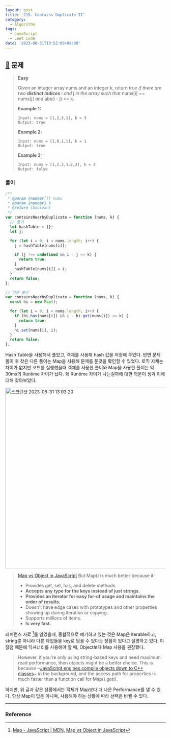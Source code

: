 ```yaml
---
layout: post
title: '219. Contains Duplicate II'
category:
  - Algorithm
tags:
  - JavaScript
  - Leet Code
date: '2023-08-31T13:52:00+09:00'
---
```


## [🔗](https://leetcode.com/problems/contains-duplicate-ii/description/?envType=study-plan-v2&envId=top-interview-150) 문제

> **Easy**
>
> Given an integer array nums and an integer k, return true *if there are two* **_distinct indices_** i *and* j *in the array such that* nums[i] == nums[j] *and* abs(i - j) <= k.
>
> **Example 1:**
>
> ```
> Input: nums = [1,2,3,1], k = 3
> Output: true
> ```
>
> **Example 2:**
>
> ```
> Input: nums = [1,0,1,1], k = 1
> Output: true
> ```
>
> **Example 3:**
>
> ```
> Input: nums = [1,2,3,1,2,3], k = 2
> Output: false
> ```

### 풀이

```javascript
/**
 * @param {number[]} nums
 * @param {number} k
 * @return {boolean}
 */
var containsNearbyDuplicate = function (nums, k) {
  // 풀이
  let hashTable = {};
  let j;

  for (let i = 0; i < nums.length; i++) {
    j = hashTable[nums[i]];

    if (j !== undefined && i - j <= k) {
      return true;
    }
    hashTable[nums[i]] = i;
  }
  return false;
};
```

```javascript
// 다른 풀이
var containsNearbyDuplicate = function (nums, k) {
  const hi = new Map();

  for (let i = 0; i < nums.length; i++) {
    if (hi.has(nums[i]) && i - hi.get(nums[i]) <= k) {
      return true;
    }
    hi.set(nums[i], i);
  }
  return false;
};
```

Hash Table을 사용해서 풀었고, 객체를 사용해 hash 값을 저장해 주었다. 반면 문제 풀이 후 찾은 다른 풀이는 Map을 사용해 문제를 푼것을 확인할 수 있었다. 로직 자체는 차이가 없지만 코드를 실행했을때 객체를 사용한 풀이와 Map을 사용한 풀이는 약 30ms의 Runtime 차이가 났다. 왜 Runtime 차이가 나는걸까에 대한 의문이 생겨 이에 대해 찾아보았다.

<img width="566" alt="스크린샷 2023-08-31 13 03 20" src="https://github.com/mackerel-10/mackerel-10.github.io/assets/67633810/4b5be5c8-ef69-459a-bb0b-0c92e3e05e84">

> [Map vs Object in JavaScript](https://stackoverflow.com/questions/18541940/map-vs-object-in-javascript#:~:text=An%20object%20behaves%20like%20a%20dictionary%20because%20JavaScript%20is%20dynamically%20typed%2C%20allowing%20you%20to%20add%20or%20remove%20properties%20at%20any%20time.)
> But Map() is much better because it:
>
> - Provides get, set, has, and delete methods.
> - **Accepts any type for the keys instead of just strings.**
> - **Provides an iterator for easy for-of usage and maintains the order of results.**
> - Doesn't have edge cases with prototypes and other properties showing up during iteration or copying.
> - Supports millions of items.
> - **Is very fast.**

레퍼런스 자료 [^1]를 읽었을때, 종합적으로 얘기하고 있는 것은 Map은 iterable하고, string뿐 아니라 다른 타입들을 key로 담을 수 있다는 장점이 있다고 설명하고 있다. 이 장점 때문에 딕셔너리를 사용해야 할 때, Object보다 Map 사용을 권장했다.

> However, if you're only using string-based keys and need maximum read performance, then objects might be a better choice. This is because ~[JavaScript engines compile objects down to C++ classes](https://mathiasbynens.be/notes/shapes-ics)~ in the background, and the access path for properties is much faster than a function call for Map().get().

하지만, 위 글과 같은 상황에서는 객체가 Map보다 더 나은 Performance를 낼 수 있다. 항상 Map이 답은 아니며, 사용해야 하는 상황에 따라 선택은 바뀔 수 있다.

---

### Reference

[^1]: [Map - JavaScript \| MDN](https://developer.mozilla.org/en-US/docs/Web/JavaScript/Reference/Global_Objects/Map#:~:text=the%20%3D%3D%3D%20operator.-,Objects%20vs.%20Maps,-Object%20is%20similar), [Map vs Object in JavaScript](https://stackoverflow.com/questions/18541940/map-vs-object-in-javascript)
